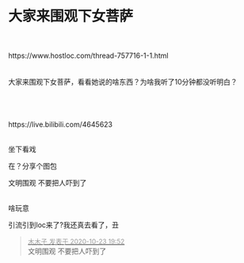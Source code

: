 # 大家来围观下女菩萨


<br />
<br />
https://www.hostloc.com/thread-757716-1-1.html<br />
<br />
<br />
大家来围观下女菩萨，看看她说的啥东西？为啥我听了10分钟都没听明白？<br />
<br />
<br />
<img src="static/image/smiley/yct/010.gif" smilieid="41" border="0" alt="" /> <br />
<br />
<br />
https://live.bilibili.com/4645623<br />
<br />


坐下看戏

在？分享个图包

文明围观 不要把人吓到了<br />
<br />
<img id="aimg_StP6a" onclick="zoom(this, this.src, 0, 0, 0)" class="zoom" src="https://imgurl.mxdreamx.com/2020/10/20/TOIMG3555c1020074632N.png" onmouseover="img_onmouseoverfunc(this)" onload="thumbImg(this)" border="0" alt="" />

啥玩意

引流引到loc来了?<img src="static/image/smiley/default/lol.gif" smilieid="12" border="0" alt="" />我还真去看了，丑<img src="static/image/smiley/default/sweat.gif" smilieid="10" border="0" alt="" />

<div class="quote"><blockquote><font size="2"><a href="https://www.hostloc.com/forum.php?mod=redirect&amp;goto=findpost&amp;pid=9342871&amp;ptid=757739" target="_blank"><font color="#999999">木木子 发表于 2020-10-23 19:52</font></a></font><br />
文明围观 不要把人吓到了</blockquote></div><br />
<img id="aimg_w8s8B" onclick="zoom(this, this.src, 0, 0, 0)" class="zoom" src="https://s1.ax1x.com/2020/10/23/BEmWuD.jpg" onmouseover="img_onmouseoverfunc(this)" onload="thumbImg(this)" border="0" alt="" />
